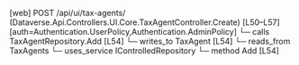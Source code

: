 [web] POST /api/ui/tax-agents/  (Dataverse.Api.Controllers.UI.Core.TaxAgentController.Create)  [L50–L57] [auth=Authentication.UserPolicy,Authentication.AdminPolicy]
  └─ calls TaxAgentRepository.Add [L54]
  └─ writes_to TaxAgent [L54]
    └─ reads_from TaxAgents
  └─ uses_service IControlledRepository<TaxAgent>
    └─ method Add [L54]

